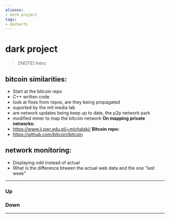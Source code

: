 ```yaml
---
aliases:
- dark project
tags:
- darkarts
---
```

# dark project
> [!NOTE] Intro: 
> 

## bitcoin similarities:
- Start at the bitcoin repo 
- C++ written code 
- look at fixes from repos, are they being propagated
- suported by the mit media lab 
- are network updates being keep up to date, the p2p network park 
- modified miner to map the bitcoin network
**On mapping private networks:**
- https://www.ii.pwr.edu.pl/~michalski/
**Bitcoin repo:**
- https://github.com/bitcoin/bitcoin
## network monitoring: 
- Displaying odd instead of actual 
- What is the difference btween the actual web data and the one "last week"

***
### Up
### Down
***
